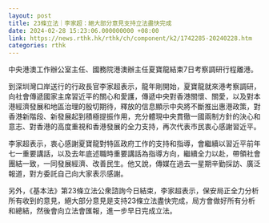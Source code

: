 ```yaml
---
layout: post
title: 23條立法｜李家超：絕大部分意見支持立法盡快完成
date: 2024-02-28 15:23:06.000000000 +08:00
link: https://news.rthk.hk/rthk/ch/component/k2/1742285-20240228.htm
categories: rthk
---
```


中央港澳工作辦公室主任、國務院港澳辦主任夏寶龍結束7日考察調研行程離港。

到深圳灣口岸送行的行政長官李家超表示，龍年剛開始，夏寶龍就來港考察調研，向社會傳遞國家主席習近平的關心和愛護，傳遞中央對香港關懷、關愛，以及對本港經濟發展和地區治理的殷切期待，釋放的信息顯示中央將不斷推出惠港政策，對香港新階段、新發展起到積極提振作用，充分體現中央貫徹一國兩制方針的決心和意志、對香港的高度重視和香港發展的全力支持，再次代表市民衷心感謝習近平。

李家超表示，衷心感謝夏寶龍對特區政府工作的支持和指導，會繼續以習近平前年七一重要講話，以及去年底述職時重要講話為指導方向，繼續全力以赴，帶領社會團結一致，一同發展經濟、改善民生。他又說，傳媒在過去一星期辛勤採訪、廣泛報道，對方委託自己向大家表示感謝。

另外，《基本法》第23條立法公衆諮詢今日結束，李家超表示，保安局正全力分析所有收到的意見，絕大部分意見是支持23條立法盡快完成，局方會做好所有分析和總結，然後會向立法會匯報，進一步早日完成立法。
